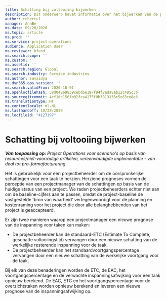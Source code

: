 ```yaml
---
title: Schatting bij voltooiing bijwerken
description: Dit onderwerp bevat informatie over het bijwerken van de prognose van inspanning voor project.
author: ruhercul
manager: AnnBe
ms.date: 09/20/2020
ms.topic: article
ms.prod: ''
ms.service: project-operations
audience: Application User
ms.reviewer: kfend
ms.search.scope: ''
ms.custom: ''
ms.assetid: ''
ms.search.region: Global
ms.search.industry: Service industries
ms.author: suvaidya
ms.dyn365.ops.version: ''
ms.search.validFrom: 2020-10-01
ms.openlocfilehash: 59d04869839cebd6e197f94f2ada8ab12c495c3b
ms.sourcegitcommit: 4cf1dc1561b92fca4175f0b3813133c5e63ce8e6
ms.translationtype: HT
ms.contentlocale: nl-NL
ms.lasthandoff: 10/28/2020
ms.locfileid: "4127197"
---
```

# <a name="update-estimate-at-completion"></a>Schatting bij voltooiing bijwerken

_**Van toepassing op:** Project Operations voor scenario's op basis van resources/niet-voorradige artikelen, vereenvoudigde implementatie - van deal tot pro-formafacturering_

Het is gebruikelijk voor een projectbeheerder om de oorspronkelijke schattingen voor een taak te herzien. Herziene prognoses vormen de perceptie van een projectmanager van de schattingen op basis van de huidige status van een project. We raden projectbeheerders echter niet aan om de baseline-cijfers aan te passen, omdat de project-baseline de vastgestelde 'bron van waarheid' vertegenwoordigt voor de planning en kostenraming voor het project die door alle belanghebbenden van het project is geaccepteerd.

Er zijn twee manieren waarop een projectmanager een nieuwe prognose van de inspanning voor taken kan maken:

- De projectbeheerder kan de standaard-ETC (Estimate To Complete, geschatte voltooiingstijd) vervangen door een nieuwe schatting van de werkelijke resterende inspanning voor de taak. 
- De projectbeheerder kan het standaardvoortgangspercentage vervangen door een nieuwe schatting van de werkelijke voortgang voor de taak.

Bij elk van deze benaderingen worden de ETC, de EAC, het voortgangspercentage en de verwachte inspanningsafwijking voor een taak opnieuw berekend. De EAC, ETC en het voortgangspercentage voor de overzichtstaken worden opnieuw berekend en leveren een nieuwe prognose van de inspanningsafwijking op.
